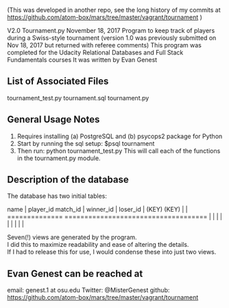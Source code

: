 (This was developed in another repo, see the long history of my commits at https://github.com/atom-box/mars/tree/master/vagrant/tournament )

V2.0  Tournament.py   November 18, 2017
Program to keep track of players during a Swiss-style tournament
(version 1.0 was previously submitted on Nov 18, 2017 but returned with referee comments)
This program was completed for the Udacity Relational Databases and Full Stack Fundamentals courses  It was written by Evan Genest    

List of Associated Files
-----------------------
tournament_test.py
tournament.sql
tournament.py

General Usage Notes
-----------------------
1.  Requires installing (a) PostgreSQL and (b) psycops2 package for Python
2.  Start by running the sql setup:     $psql tournament
3.  Then run: python tournament_test.py  This will call each of the functions in the tournament.py module.



Description of the database
-----------------------

The database has two initial tables:

name | player_id      match_id  |  winner_id  |  loser_id 
		 | (KEY)      		(KEY)		  |  						| 
==============				====================================
		 |													|							|
		 |													|							|
		 |													|							|

Seven(!) views are generated by the program.   
I did this to maximize readability and ease of altering the details.  
If I had to release this for use, I would condense these into just two views.



Evan Genest can be reached at
-----------------------
email: genest.1 at osu.edu
Twitter: @MisterGenest
github: https://github.com/atom-box/mars/tree/master/vagrant/tournament 






